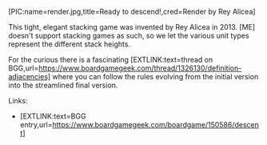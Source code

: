 [PIC:name=render.jpg,title=Ready to descend!,cred=Render by Rey Alicea]

This tight, elegant stacking game was invented by Rey Alicea in 2013. [ME] doesn't support stacking games as such, so we let the various unit types represent the different stack heights.

For the curious there is a fascinating [EXTLINK:text=thread on BGG,url=https://www.boardgamegeek.com/thread/1326130/definition-adjacencies] where you can follow the rules evolving from the initial version into the streamlined final version.

Links:

- [EXTLINK:text=BGG entry,url=https://www.boardgamegeek.com/boardgame/150586/descent]
